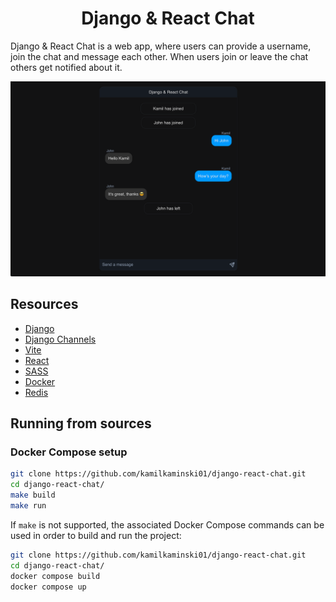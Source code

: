 <h1 align="center">Django & React Chat</h1>

Django & React Chat is a web app, where users can provide a username,
join the chat and message each other. When users join or leave the chat
others get notified about it.

![demo](https://raw.githubusercontent.com/kamilkaminski01/django-react-chat/main/frontend/src/assets/images/demo.png)

## Resources

- [Django](https://www.djangoproject.com/)
- [Django Channels](https://channels.readthedocs.io/en/latest/)
- [Vite](https://vitejs.dev/)
- [React](https://react.dev/)
- [SASS](https://sass-lang.com/)
- [Docker](https://www.docker.com/)
- [Redis](https://redis.io/)

## Running from sources

### Docker Compose setup

```bash
git clone https://github.com/kamilkaminski01/django-react-chat.git
cd django-react-chat/
make build
make run
```

If `make` is not supported, the associated Docker Compose commands can be used in order
to build and run the project:
```bash
git clone https://github.com/kamilkaminski01/django-react-chat.git
cd django-react-chat/
docker compose build
docker compose up
```

